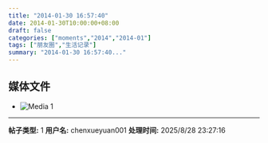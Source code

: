 ```yaml
---
title: "2014-01-30 16:57:40"
date: 2014-01-30T10:00:00+08:00
draft: false
categories: ["moments","2014","2014-01"]
tags: ["朋友圈","生活记录"]
summary: "2014-01-30 16:57:40..."
---
```


## 媒体文件

- ![Media 1](/Moments/photos/2014-01-30/201401301657400.jpg)

---

**帖子类型:** 1
**用户名:** chenxueyuan001
**处理时间:** 2025/8/28 23:27:16